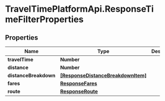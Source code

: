 # TravelTimePlatformApi.ResponseTimeFilterProperties

## Properties

Name | Type | Description | Notes
------------ | ------------- | ------------- | -------------
**travelTime** | **Number** |  | [optional] 
**distance** | **Number** |  | [optional] 
**distanceBreakdown** | [**[ResponseDistanceBreakdownItem]**](ResponseDistanceBreakdownItem.md) |  | [optional] 
**fares** | [**ResponseFares**](ResponseFares.md) |  | [optional] 
**route** | [**ResponseRoute**](ResponseRoute.md) |  | [optional] 


